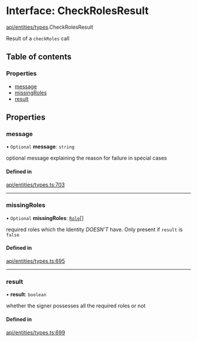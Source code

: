 # Interface: CheckRolesResult

[api/entities/types](../wiki/api.entities.types).CheckRolesResult

Result of a `checkRoles` call

## Table of contents

### Properties

- [message](../wiki/api.entities.types.CheckRolesResult#message)
- [missingRoles](../wiki/api.entities.types.CheckRolesResult#missingroles)
- [result](../wiki/api.entities.types.CheckRolesResult#result)

## Properties

### message

• `Optional` **message**: `string`

optional message explaining the reason for failure in special cases

#### Defined in

[api/entities/types.ts:703](https://github.com/PolymeshAssociation/polymesh-sdk/blob/88db4a91/src/api/entities/types.ts#L703)

___

### missingRoles

• `Optional` **missingRoles**: [`Role`](../wiki/api.procedures.types#role)[]

required roles which the Identity *DOESN'T* have. Only present if `result` is `false`

#### Defined in

[api/entities/types.ts:695](https://github.com/PolymeshAssociation/polymesh-sdk/blob/88db4a91/src/api/entities/types.ts#L695)

___

### result

• **result**: `boolean`

whether the signer possesses all the required roles or not

#### Defined in

[api/entities/types.ts:699](https://github.com/PolymeshAssociation/polymesh-sdk/blob/88db4a91/src/api/entities/types.ts#L699)
